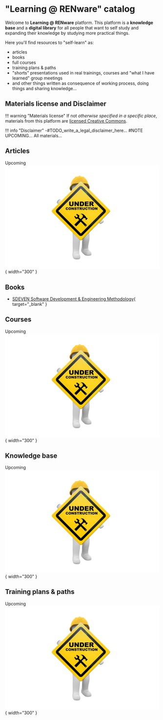 
# "Learning @ RENware" catalog

Welcome to **Learning @ RENware** platform. This platform is a **knowledge base** and a **digital library** for all people that want to self study and expanding their knowledge by studying more practical things.

Here you'll find resources to "self-learn" as:

* articles
* books
* full courses
* training plans & paths
* "shorts" presentations used in real trainings, courses and "what I have learned" group meetings
* and other things written as consequence of working process, doing things and sharing knowledge...





## Materials license and Disclaimer

!!! warning "Materials license"
    If not *otherwise specified in a specific place*, materials from this platform are [licensed Creative Commons](LICENSE_CCO.md).

!!! info "Disclaimer"
    -#TODO_write_a_legal_disclaimer_here... #NOTE UPCOMING... All materials...


## Articles

Upcoming ![wip_picture](pictures/under_maintenance.png){ width="300" }




## Books

* [SDEVEN Software Development & Engineering Methodology](http://sdeven.renware.eu){ target="_blank" }





## Courses

Upcoming ![wip_picture](pictures/under_maintenance.png){ width="300" }





## Knowledge base

Upcoming ![wip_picture](pictures/under_maintenance.png){ width="300" }






## Training plans & paths

Upcoming ![wip_picture](pictures/under_maintenance.png){ width="300" }




